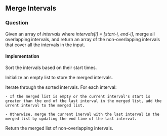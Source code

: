 ## Merge Intervals

### Question 

Given an array of *intervals* where *intervals[i] = [start-i, end-i]*, merge all overlapping intervals, and return an array of the non-overlapping intervals that cover all the intervals in the input.

#### Implementation 

Sort the intervals based on their start times.

Initialize an empty list to store the merged intervals.

Iterate through the sorted intervals. For each interval:

    - If the merged list is empty or the current interval's start is greater than the end of the last interval in the merged list, add the urrent interval to the merged list.

    - Otherwise, merge the current inerval with the last interval in the merged list by updating the end time of the last interval.

Return the merged list of non-overlapping intervals.